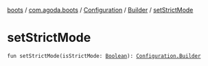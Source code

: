 [boots](../../../index.md) / [com.agoda.boots](../../index.md) / [Configuration](../index.md) / [Builder](index.md) / [setStrictMode](./set-strict-mode.md)

# setStrictMode

`fun setStrictMode(isStrictMode: `[`Boolean`](https://kotlinlang.org/api/latest/jvm/stdlib/kotlin/-boolean/index.html)`): `[`Configuration.Builder`](index.md)